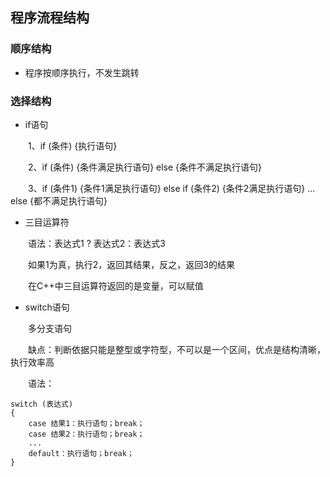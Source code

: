 ## 程序流程结构

### 顺序结构
- 程序按顺序执行，不发生跳转

### 选择结构
- if语句

&emsp;&emsp;1、if (条件) {执行语句}

&emsp;&emsp;2、if (条件) {条件满足执行语句} else {条件不满足执行语句}

&emsp;&emsp;3、if (条件1) {条件1满足执行语句} else if (条件2) {条件2满足执行语句} ... else {都不满足执行语句}

- 三目运算符

&emsp;&emsp;语法：表达式1 ? 表达式2：表达式3

&emsp;&emsp;如果1为真，执行2，返回其结果，反之，返回3的结果

&emsp;&emsp;在C++中三目运算符返回的是变量，可以赋值

- switch语句

&emsp;&emsp;多分支语句

&emsp;&emsp;缺点：判断依据只能是整型或字符型，不可以是一个区间，优点是结构清晰，执行效率高

&emsp;&emsp;语法：

```
switch (表达式)
{
    case 结果1：执行语句；break；
    case 结果2：执行语句；break；
    ...
    default：执行语句；break；
}
```
